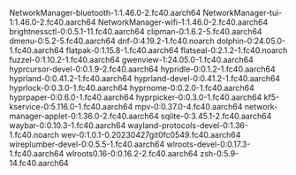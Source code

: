 NetworkManager-bluetooth-1:1.46.0-2.fc40.aarch64
NetworkManager-tui-1:1.46.0-2.fc40.aarch64
NetworkManager-wifi-1:1.46.0-2.fc40.aarch64
brightnessctl-0:0.5.1-11.fc40.aarch64
clipman-0:1.6.2-5.fc40.aarch64
dmenu-0:5.2-5.fc40.aarch64
dnf-0:4.19.2-1.fc40.noarch
dolphin-0:24.05.0-1.fc40.aarch64
flatpak-0:1.15.8-1.fc40.aarch64
flatseal-0:2.1.2-1.fc40.noarch
fuzzel-0:1.10.2-1.fc40.aarch64
gwenview-1:24.05.0-1.fc40.aarch64
hyprcursor-devel-0:0.1.9-2.fc40.aarch64
hypridle-0:0.1.2-1.fc40.aarch64
hyprland-0:0.41.2-1.fc40.aarch64
hyprland-devel-0:0.41.2-1.fc40.aarch64
hyprlock-0:0.3.0-1.fc40.aarch64
hyprnome-0:0.2.0-1.fc40.aarch64
hyprpaper-0:0.6.0-1.fc40.aarch64
hyprpicker-0:0.3.0-1.fc40.aarch64
kf5-kservice-0:5.116.0-1.fc40.aarch64
mpv-0:0.37.0-4.fc40.aarch64
network-manager-applet-0:1.36.0-2.fc40.aarch64
sqlite-0:3.45.1-2.fc40.aarch64
waybar-0:0.10.3-1.fc40.aarch64
wayland-protocols-devel-0:1.36-1.fc40.noarch
wev-0:1.0.1-0.20230427git0fc0549.fc40.aarch64
wireplumber-devel-0:0.5.5-1.fc40.aarch64
wlroots-devel-0:0.17.3-1.fc40.aarch64
wlroots0.16-0:0.16.2-2.fc40.aarch64
zsh-0:5.9-14.fc40.aarch64
